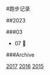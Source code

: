 #跑步记录

##2023

###03

* 07 💪

  






###Archive

[2017](/archive/2017.md)
[2016](/archive/2016.md)
[2015](/archive/2015.md)
